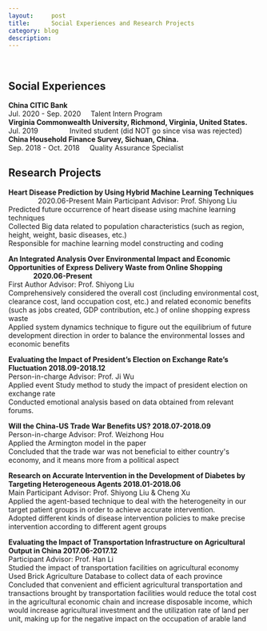 ```yaml
---
layout:     post
title:      Social Experiences and Research Projects
category: blog
description: 
---
```

<br>
<h2>Social Experiences</h2>
<b>China CITIC Bank</b><br>
Jul. 2020 - Sep. 2020	&nbsp;&nbsp;&nbsp; Talent Intern Program<br>
<b>Virginia Commonwealth University, Richmond, Virginia, United States.</b><br>
Jul. 2019 &nbsp;&nbsp;&nbsp;&nbsp;&nbsp;&nbsp;&nbsp;&nbsp;&nbsp;&nbsp;&nbsp;&nbsp;&nbsp;&nbsp;&nbsp;Invited student (did NOT go since visa was rejected)<br>
<b>China Household Finance Survey, Sichuan, China.</b><br>
Sep. 2018 - Oct. 2018	&nbsp;&nbsp;&nbsp; Quality Assurance Specialist<br>

<h2>Research Projects</h2>
<b>Heart Disease Prediction by Using Hybrid Machine Learning Techniques</b><br>&nbsp;&nbsp;&nbsp;&nbsp;&nbsp;&nbsp;&nbsp;&nbsp;&nbsp;&nbsp;&nbsp;&nbsp;&nbsp;&nbsp;&nbsp;2020.06-Present<rb>
Main Participant					        Advisor: Prof. Shiyong Liu<br>
Predicted future occurrence of heart disease using machine learning techniques<br> 
Collected Big data related to population characteristics (such as region, height, weight, basic diseases, etc.)<br>
Responsible for machine learning model constructing and coding<br>


<b>An Integrated Analysis Over Environmental Impact and Economic Opportunities of Express Delivery Waste from Online Shopping &nbsp;&nbsp;&nbsp;&nbsp;&nbsp;&nbsp;&nbsp;&nbsp;&nbsp;&nbsp;&nbsp;&nbsp;&nbsp;&nbsp;&nbsp;2020.06-Present</b><br> 
First Author					       Advisor: Prof. Shiyong Liu<br>
Comprehensively considered the overall cost (including environmental cost, clearance cost, land occupation cost, etc.) and related economic benefits (such as jobs created, GDP contribution, etc.) of online shopping express waste<br> 
Applied system dynamics technique to figure out the equilibrium of future development direction in order to balance the environmental losses and economic benefits<br> 



<b>Evaluating the Impact of President’s Election on Exchange Rate’s Fluctuation                               2018.09-2018.12</b><br> 
Person-in-charge					  Advisor: Prof. Ji Wu<br> 
Applied event Study method to study the impact of president election on exchange rate<br> 
Conducted emotional analysis based on data obtained from relevant forums.<br> 



<b>Will the China-US Trade War Benefits US?                                                            2018.07-2018.09</b><br>
Person-in-charge					  Advisor: Prof. Weizhong Hou<br>
Applied the Armington model in the paper<br>
Concluded that the trade war was not beneficial to either country's economy, and it means more from a political aspect<br>



<b>Research on Accurate Intervention in the Development of Diabetes by Targeting Heterogeneous Agents          2018.01-2018.06</b><br>
Main Participant	                        Advisor: Prof. Shiyong Liu & Cheng Xu<br>
Applied the agent-based technique to deal with the heterogeneity in our target patient groups in order to achieve accurate intervention.<br>
Adopted different kinds of disease intervention policies to make precise intervention according to different agent groups<br>




<b>Evaluating the Impact of Transportation Infrastructure on Agricultural Output in China                      2017.06-2017.12</b><br>
Participant					           Advisor: Prof. Han Li<br>
Studied the impact of transportation facilities on agricultural economy<br>
Used Brick Agriculture Database to collect data of each province<br>
Concluded that convenient and efficient agricultural transportation and transactions brought by transportation facilities would reduce the total cost in the agricultural economic chain and increase disposable income, which would increase agricultural investment and the utilization rate of land per unit, making up for the negative impact on the occupation of arable land<br>
